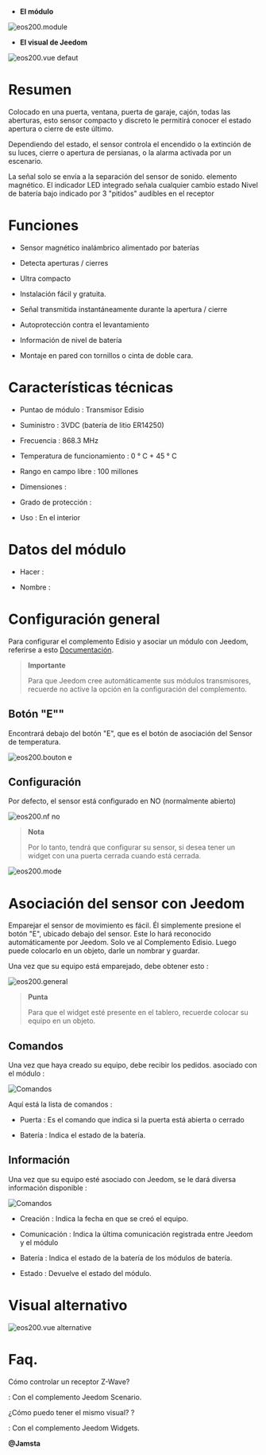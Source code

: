 -   **El módulo**

![eos200.module](images/eos200/eos200.module.jpg)

-   **El visual de Jeedom**

![eos200.vue defaut](images/eos200/eos200.vue-defaut.jpg)

Resumen 
======

Colocado en una puerta, ventana, puerta de garaje, cajón, todas las aberturas, esto
sensor compacto y discreto le permitirá conocer el estado
apertura o cierre de este último.

Dependiendo del estado, el sensor controla el encendido o la extinción de su
luces, cierre o apertura de persianas, o la
alarma activada por un escenario.

La señal solo se envía a la separación del sensor de sonido.
elemento magnético. El indicador LED integrado señala cualquier cambio
estado Nivel de batería bajo indicado por 3 "pitidos" audibles en el
receptor

Funciones 
=========

-   Sensor magnético inalámbrico alimentado por baterías

-   Detecta aperturas / cierres

-   Ultra compacto

-   Instalación fácil y gratuita.

-   Señal transmitida instantáneamente durante la apertura / cierre

-   Autoprotección contra el levantamiento

-   Información de nivel de batería

-   Montaje en pared con tornillos o cinta de doble cara.

Características técnicas 
===========================

-   Puntao de módulo : Transmisor Edisio

-   Suministro : 3VDC (batería de litio ER14250)

-   Frecuencia : 868.3 MHz

-   Temperatura de funcionamiento : 0 ° C + 45 ° C

-   Rango en campo libre : 100 millones

-   Dimensiones : 

-   Grado de protección : 

-   Uso : En el interior

Datos del módulo 
=================

-   Hacer : 

-   Nombre : 

Configuración general 
======================

Para configurar el complemento Edisio y asociar un módulo con Jeedom,
referirse a esto
[Documentación](https://www.jeedom.fr/doc/Documentación/plugins/edisio/es_ES/edisio.html).

> **Importante**
>
> Para que Jeedom cree automáticamente sus módulos transmisores, recuerde
> no active la opción en la configuración del complemento.

Botón "E"" 
----------

Encontrará debajo del botón "E", que es el botón de asociación del
Sensor de temperatura.

![eos200.bouton e](images/eos200/eos200.bouton-e.jpg)

Configuración 
-------------

Por defecto, el sensor está configurado en NO (normalmente abierto)

![eos200.nf no](images/eos200/eos200.nf-no.jpg)

> **Nota**
>
> Por lo tanto, tendrá que configurar su sensor, si desea tener un
> widget con una puerta cerrada cuando está cerrada.

![eos200.mode](images/eos200/eos200.mode.jpg)

Asociación del sensor con Jeedom 
===============================

Emparejar el sensor de movimiento es fácil. Él
simplemente presione el botón "E", ubicado debajo del sensor. Este lo hará
reconocido automáticamente por Jeedom. Solo ve al
Complemento Edisio. Luego puede colocarlo en un objeto, darle un
nombrar y guardar.

Una vez que su equipo está emparejado, debe obtener esto :

![eos200.general](images/eos200/eos200.general.jpg)

> **Punta**
>
> Para que el widget esté presente en el tablero, recuerde colocar
> su equipo en un objeto.

Comandos 
---------

Una vez que haya creado su equipo, debe recibir los pedidos.
asociado con el módulo :

![Comandos](images/eos200/eos200.commandes.jpg)

Aquí está la lista de comandos :

-   Puerta : Es el comando que indica si la puerta está abierta o
    cerrado

-   Batería : Indica el estado de la batería.

Información 
------------

Una vez que su equipo esté asociado con Jeedom, se le dará diversa información
disponible :

![Comandos](images/eos200/eos200.informations.jpg)

-   Creación : Indica la fecha en que se creó el equipo.

-   Comunicación : Indica la última comunicación registrada entre
    Jeedom y el módulo

-   Batería : Indica el estado de la batería de los módulos de batería.

-   Estado : Devuelve el estado del módulo.

Visual alternativo 
=================

![eos200.vue alternative](images/eos200/eos200.vue-alternative.jpg)

Faq. 
======

Cómo controlar un receptor Z-Wave?

:   Con el complemento Jeedom Scenario.

¿Cómo puedo tener el mismo visual? ?

:   Con el complemento Jeedom Widgets.

**@Jamsta**
